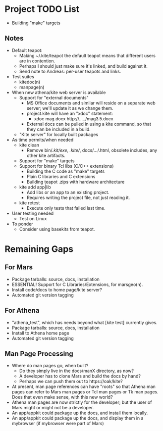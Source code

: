 # Project TODO List

* Building "make" targets

## Notes

* Default teapot:
  * Making ~/.kite/teapot the default teapot means that
    different users are in contention.
  * Perhaps I should just make sure it's linked, and build
    against it.
  * Send note to Andreas: per-user teapots and links.
* Test suites
  * kitedoc(n)
  * manpage(n)
* When new athena/kite web server is available
  * Support for "external documents"
    * MS Office documents and similar will reside on a separate web server;
      we'll update it as we change them.
    * project.kite will have an "xdoc" statement:
      * xdoc mag.docx http://...../mag3.5.docx
    * External docs can be pulled in using a kite command, so that they
      can be included in a build.
  * "Kite server" for locally built packages
* As time permits/when needed
  * kite clean
    * Remove bin/*.kit/exe, .kite/*, docs/.../.html, obsolete includes,
      any other kite artifacts.
  * Support for "make" targets
  * Support for binary Tcl libs (C/C++ extensions)
    * Building the C code as "make" targets
    * Plain C libraries and C extensions
    * Building teapot .zips with hardware architecture
  * kite add app|lib
    * Add libs or an app to an existing project.
    * Requires writing the project file, not just reading it.
  * kite retest
    * Execute only tests that failed last time.
* User testing needed
  * Test on Linux
* To ponder
  * Consider using basekits from teapot.

# Remaining Gaps #

## For Mars

* Package tarballs: source, docs, installation
* ESSENTIAL!  Support for C Libraries/Extensions, for marsgeo(n).
* Install code/docs to home page/kite server?
* Automated git version tagging

## For Athena

* "athena_test", which has needs beyond what [kite test] currently gives.
* Package tarballs: source, docs, installation
* Install to Athena home page
* Automated git version tagging


## Man Page Processing

* Where do man pages go, when built?
  *   Do they simply live in the docs/manX directory, as now?
  *   A developer has to clone Mars and build the docs by hand?
  *   Perhaps we can push them out to https://oak/kite?
* At present, man page references can have "roots" so that 
  Athena man pages can refer to Mars man pages or Tcl man pages
  or Tk man pages.  Does that even make sense, with this new world?
* Athena man pages are now strictly for the developer; but the user
  of Mars might or might not be a developer.
* An app/appkit could package up the docs, and install them locally.
* An app/appkit could package up the docs, and display them in a 
  mybrowser (if mybrowser were part of Mars)

